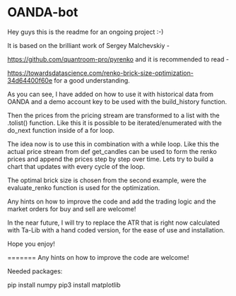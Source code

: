 # OANDA-bot
Hey guys this is the readme for an ongoing project :-) 

It is based on the brilliant work of Sergey Malchevskiy - 

https://github.com/quantroom-pro/pyrenko and it is recommended to read -

https://towardsdatascience.com/renko-brick-size-optimization-34d64400f60e for a good understanding. 

As you can see, I have added on how to use it with historical data from OANDA and a demo account key to be used with the build_history function. 

Then the prices from the pricing stream are transformed to a list with the .tolist() function. Like this it is possible to be iterated/enumerated with the do_next function inside of a for loop. 

The idea now is to use this in combination with a while loop. Like this the actual price stream from def get_candles can be used to form the renko prices and append the prices step by step over time. Lets try to build  a chart that updates with every cycle of the loop. 

The optimal brick size is chosen from the second example, were the evaluate_renko function is used for the optimization.

Any hints on how to improve the code and add the trading logic and the market orders for buy and sell are welcome!

In the near future, I will try to replace the ATR that is right now calculated with Ta-Lib with a hand coded version, for the ease of use and installation. 


Hope you enjoy!

=======
Any hints on how to improve the code are welcome!

Needed packages:

pip install numpy
pip3 install matplotlib
